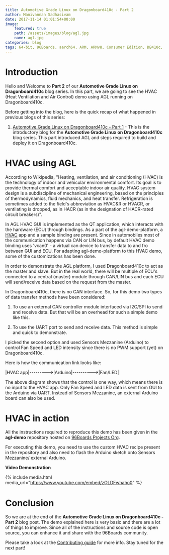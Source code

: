 ```yaml
---
title: Automotive Grade Linux on Dragonboard410c - Part 2
author: Manivannan Sadhasivam
date: 2017-11-14 01:01:54+00:00
image:
    featured: true
    path: /assets/images/blog/agl.jpg
    name: agl.jpg
categories: blog
tags: 64-bit, 96Boards, aarch64, ARM, ARMv8, Consumer Edition, DB410c, dragonboard410c, Linaro, Linux, AGL, Automotive
---
```


# **Introduction**

Hello and Welcome to **Part 2** of our **Automotive Grade Linux on Dragonboard410c**
blog series. In this part, we are going to see the HVAC (Heat Ventilation and Air
Control) demo using AGL running on Dragonboard410c.

Before getting into the blog, here is the quick recap of what happened in
previous blogs of this series:

1. [Automotive Grade Linux on Dragonboard410c - Part 1](/blog/agl-on-dragonboard410c-part1/) - This
is the introductory blog for the **Automotive Grade Linux on Dragonboard410c**
blog series. This part introduced AGL and steps required to build and deploy
it on Dragonboard410c.

# **HVAC using AGL**

According to Wikipedia, "Heating, ventilation, and air conditioning (HVAC) is
the technology of indoor and vehicular environmental comfort. Its goal is to
provide thermal comfort and acceptable indoor air quality. HVAC system design
is a subdiscipline of mechanical engineering, based on the principles of
thermodynamics, fluid mechanics, and heat transfer. Refrigeration is sometimes
added to the field's abbreviation as HVAC&R or HVACR, or ventilating is dropped,
as in HACR (as in the designation of HACR-rated circuit breakers)".

In AGL HVAC GUI is implemented as the QT application, which interacts with the
hardware (ECU) through bindings. As a part of the agl-demo-platform, a [HVAC](https://gerrit.automotivelinux.org/gerrit/gitweb?p=apps/hvac.git)
app and a sample binding are present. Since in automobiles most of the
communication happens via CAN or LIN bus, by default HVAC demo binding uses
'vcan0' - a virtual can device to transfer data to and fro between GUI and ECU.
For adapting agl-demo-platform to this HVAC demo, some of the customizations
has been done.

In order to demonstrate the AGL platform, I used Dragonboard410c to act as the
master and slave. But in the real world, there will be multiple of ECU's connected
to a central (master) module through CAN/LIN bus and each ECU will send/receive
data based on the request from the master.

In Dragonboard410c, there is no CAN interface. So, for this demo two types of
data transfer methods have been considered:

1. To use an external CAN controller module interfaced via I2C/SPI to send and
receive data. But that will be an overhead for such a simple demo like this.

2. To use the UART port to send and receive data. This method is simple and
quick to demonstrate.

I picked the second option and used Sensors Mezzanine (Arduino) to control
Fan Speed and LED intensity since there is no PWM support (yet) on
Dragonboard410c.

Here is how the communication link looks like:

|HVAC app|--------->|Arduino|---------->|Fan/LED|

The above diagram shows that the control is one way, which means there is no
input to the HVAC app. Only Fan Speed and LED data is sent from GUI to the
Arduino via UART. Instead of Sensors Mezzanine, an external Arduino board can
also be used.

# **HVAC in action**

All the instructions required to reproduce this demo has been given in the
**agl-demo** repository hosted on
[96Boards Projects Org](https://github.com/96boards-projects/agl-demo).

For executing this demo, you need to use the custom HVAC recipe present in
the repository and also need to flash the Arduino sketch onto Sensors Mezzanine/
external Arduino.

**Video Demonstration**

{% include media.html media_url="https://www.youtube.com/embed/zOLDFwhaho0" %}

# Conclusion

So we are at the end of the **Automotive Grade Linux on Dragonboard410c - Part 2**
blog post. The demo explained here is very basic and there are a lot of things to
improve. Since all of the instructions and source code is open source, you can
enhance it and share with the 96Boards community.

Please take a look at the [Contributing guide](https://github.com/96boards-projects/staging/blob/master/CONTRIBUTE.md)
for more info. Stay tuned for the next part!
